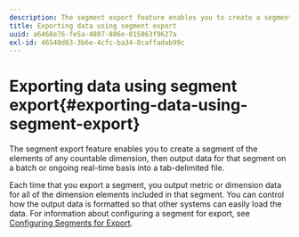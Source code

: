 ```yaml
---
description: The segment export feature enables you to create a segment of the elements of any countable dimension, then output data for that segment on a batch or ongoing real-time basis into a tab-delimited file.
title: Exporting data using segment export
uuid: a6468e76-fe5a-4807-806e-015063f9627a
exl-id: 46540d63-3b6e-4cfc-ba34-8caffadab99c
---
```

# Exporting data using segment export{#exporting-data-using-segment-export}

The segment export feature enables you to create a segment of the elements of any countable dimension, then output data for that segment on a batch or ongoing real-time basis into a tab-delimited file.

 Each time that you export a segment, you output metric or dimension data for all of the dimension elements included in that segment. You can control how the output data is formatted so that other systems can easily load the data. For information about configuring a segment for export, see [Configuring Segments for Export](../../../home/c-get-started/c-exp-data-seg-exp/t-config-sgts-expt.md#task-8857f221fa66463990ec9b60db6db372).
